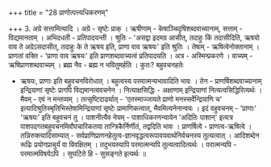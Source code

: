 +++
title = "28 प्राणोत्पत्त्यधिकरणम्"

+++
3. अग्रे सत्तामित्यादि । अग्रे - सृष्टेः प्राक् । ऋषीणाम् - केषाञ्चिदृषिशब्दवाच्यानाम्, सत्ताम् - विद्यमानताम् । अभिदधती - प्रतिपादयन्ती । श्रुतिः - 'असद्वा इदमग्र आसीत्, तदाहुः किं तदासीदिति, ऋषयो वाव ते अग्रेऽसदासीत्, तदाहुः के ते ऋषय इति, प्राणा वाव ऋषयः' इति श्रुतिः । तेषाम् - ऋषित्वेनोक्तानाम् । प्राणतां वक्ति - 'प्राणा वाव ऋषयः' इति प्राणशब्दवाच्यत्वं प्रतिपादयति । अत्र - अस्मिन्प्रकरणे । वाच्यम् - ऋषिप्राणशब्दवाच्यम् । ब्रह्म नैव - ब्रह्म न भवितुमर्हति । कुतः? बहुवचनहतेः   
- ऋषयः, प्राणाः इति बहुवचनविरोधात् । बहुत्वस्य परमात्मन्यभावादिति भावः । तेन - प्राणर्षिशब्दवाच्यानाम् इन्द्रियाणां सृष्टेः प्रागपि विद्यमानत्ववचनेन । नित्याक्षसिद्धिः - अक्षाणाम् इन्द्रियाणां नित्यत्वसिद्धिरित्यर्थः । मैवम् - एवं न मन्तव्यम् । तत्सृष्टिदार्ढ्यात् - 'एतस्माज्जायते प्राणो मनस्सर्वेन्द्रियाणि च' इत्यादिश्रुतिस्मृतिभिस्तेषामिन्द्रियाणां सृष्टेः प्रामाणिकत्वात्, मैवमित्यनेनान्वयः । इदं वहुवचनम् - 'प्राणाः' 'ऋषयः' इति बहुवचनं तु । पाशनीत्यैव नेयम् - पाशाधिकरणन्यायेन 'अदितिः पाशान्' इत्यत्र पाशपदगतबहुवचनमिवौपचारिकतया तान्त्रिकैर्निर्णीतं, तद्वदिति भावः । प्राणर्षित्वे - प्राणत्व-ऋषित्वे । तन्निरुक्त्यादिसाम्यात् - सर्वप्राणिप्राणनहेतुत्व-ज्ञानवृद्धत्वरूपावयवार्थनिर्वचनस्य तुल्यत्वात् । आदिशब्देन रूढिः प्रयोगप्राचुर्यं वा विवक्षितम् । तदुभयस्यापि परमात्मन्यपि तुल्यत्वादित्यर्थः । परात्मन्यपि - परमात्मविषयेऽपि । सुघटिते हि - सुसङ्गते इत्यर्थः ॥
